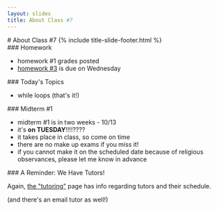 ```yaml
---
layout: slides
title: About Class #7 
---
```

<section markdown="block" class="title-slide">
# About Class #7
{% include title-slide-footer.html %}
</section>


<section markdown="block">
### Homework

* homework #1 grades posted
* [homework #3](../../schedule.html#homework3) is due on Wednesday

</section>


<section markdown="block">
### Today's Topics

* while loops (that's it!)
</section>

<section markdown="block">
### Midterm #1

* midterm #1 is in two weeks - 10/13
* it's __on TUESDAY__!!!!????
* it takes place in class, so come on time
* there are no make up exams if you miss it!
* if you cannot make it on the scheduled date because of religious observances, please let me know in advance

</section>

<section markdown="block">
### A Reminder: We Have Tutors!

Again, [the "tutoring"](../../tutoring.html) page has info regarding tutors and their schedule.

(and there's an email tutor as well!)
</section>

